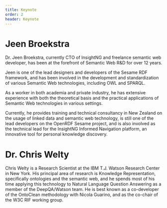 ```yaml
---
title: Keynote
order: 2
header: Keynote
---
```

# Jeen Broekstra
Dr. Jeen Broekstra, currently CTO of InsightNG and freelance semantic web developer, has been at the forefront of Semantic Web R&D for over 12 years.

Jeen is one of the lead designers and developers of the Sesame RDF framework, and has been involved in the development and standardization of various Semantic Web technologies, including OWL and SPARQL.

As a worker in both academia and private industry, he has extensive experience with both the theoretical basis and the practical applications of Semantic Web technologies in various settings.

Currently, he provides training and technical consultancy in New Zealand on the usage of linked data and semantic web technology, is still one of the lead developers on the OpenRDF Sesame project, and is also involved as the technical lead for the InsightNG Informed Navigation platform, an innovative tool for personal knowledge discovery.

# Dr. Chris Welty
Chris Welty is a Research Scientist at the IBM T.J. Watson Research Center in New York. His principal area of research is Knowledge Representation, specifically ontologies and the semantic web, and he spends most of his time applying this technology to Natural Language Question Answering as a member of the DeepQA/Watson team. He is best known as a co-developer of the OntoClean methodology with Nicola Guarino, and as the co-chair of the W3C RIF working group.
